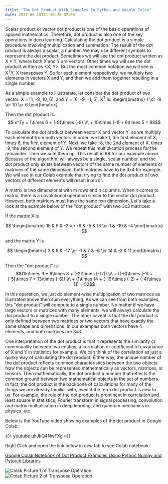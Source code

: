 ```yaml
---
title: "The Dot Product With Examples in Python and Google Colab"
date: 2022-06-18T11:16:26-07:00
---
```


Scalar product or vector dot product is one of the basic operations of applied mathematics. Therefore, dot product is also one of the key operations in deep learning. Calculating the dot product is a simple procedure involving multiplication and summation. The result of the dot product is always a scalar, a number. We may use different symbols to represent the dot product. Sometimes we will see the dot product written as X * Y, where both X and Y are vectors. Other times we will see the dot product written as <X, Y>. But the most common notation we will see is X<sup>T</sup>Y, X transposes Y. So for each element respectively, we multiply two elements in vectors X and Y, and then we add them together resulting in a single number. 

As a simple example to illustratate, let consider the dot product of two vector: X = [1, -8, 10, 6], and Y = [6, -9, -1, 5]. X<sup>T</sup> is: \begin{bmatrix} 1 \cr -8 \cr 10 \cr 6 \end{bmatrix}


 Then the dot product is: $$ x^Ty = 1\times 6 + (-8)\times (-9) \\\ + 10\times (-1) + 6\times 5 = 98$$
 
 To calculate the dot product between vector X and vector Y, so we multiply each element from both vectors in order.
 we take 1, the first element of X, times 6, the first element of Y. Next, we take -8, the 2nd element of X, times -9, the second element of Y. We repeat this multiplication process for the remainder. Then we sum them up. This result in 98 for our example above. Because of the algorithm, will always be a single, scalar number, and the dot product only exists between vectors of the same number of elements or matrices of the same dimension, both matrices have to be 3x4 for example. We will see in our Colab example that trying to find the dot product of two vectors of different elements will result in error.

 A matrix is two dimensional with m rows and n columns. When it comes to matrix, there is a covolutional operation similar to the vector dot product. However, both matrices must have the same nxn dimension. Let's take a look at the example below of the "dot product" with two 3x3 matrices:

 If the matrix X is 

 $$
\begin{bmatrix}
  15 & 9 & -2 \cr
  -6 & -5 & 13 \cr
  1 & -19 & -4
\end{bmatrix}
$$

and the matrix Y is 

 $$
\begin{bmatrix}
  3 & 8 & -17 \cr
  -1 & 7 & -6 \cr
  14 & -2 & 11
\end{bmatrix}
$$

Then the "dot product" is:  $$(15\times 3 + 9\times 8 + (-2)\times (-17))  \\\ + ((-6)\times (-1) + (-5)\times 7 + 13\times (-6)) \\\ + (1\times 14 + (-19)\times (-2) + (-4)\times 11) = 52$$


In this operation, we just do element-wise multiplication of two matrices as illustrated above then sum everything. As we can see from both examples, this "dot product" will compute to a single number. No matter if we have large vectors or matrices with many elements, we will always calculate the dot product to a single number. The other caveat is that the dot product is only defined between two matrices or two vectors that have exactly the same shape and dimensions. In our examples both vectors have 4 elements, and both matrices are 3x3.

One interpretation of the dot product is that it represents the similarity or commonality between two entities, a correlation or coefficient of covariance of X and Y in statistics for example. We can think of the correlation as just a quirky way of calculating the dot product. Either way, the unique number of the dot product reflects common characteristics between the two objects. Now the objects can be represented mathematically as vectors, matrices, or tensors. Then mathematically, the dot product a number that reflects the common ground between two mathematical objects in the set of numbers. In fact, the dot product is the backbone of calculations for many of the things we are already familiar with, even if the term dot product is new to us. For example, the role of the dot product is prominent in correlation and least square in statistics, Fourier transform in signal processing, convolution and matrix multiplication in deep learning, and quantum mechanics in physics, etc.

Below is the YouTube video showing examples of the dot product in Google Colab:

{{< youtube uhJkQ4NwFXg >}} 

Right Click and open the link below in new tab to see Colab notebook:

[Google Colab Notebook of Dot Product Examples Using Python Numpy and Pytorch Libraries](https://colab.research.google.com/drive/1foo0dYkUcEfTgJLAcDiUHpk0GTnPHb-G?usp=sharing)


![Colab Picture 1 of Transpose Operation](/img/dot-01.jpg)
![Colab Picture 2 of Transpose Operation](/img/dot-02.jpg)
